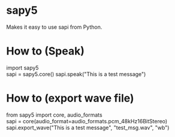 # sapy5
Makes it easy to use sapi from Python.

# How to (Speak)
import sapy5
<br>
sapi = sapy5.core()
sapi.speak("This is a test message")

# How to (export wave file)
from sapy5 import core, audio_formats
<br>
sapi = core(audio_format=audio_formats.pcm_48kHz16BitStereo)
sapi.export_wave("This is a test message", "test_msg.wav", "wb")
